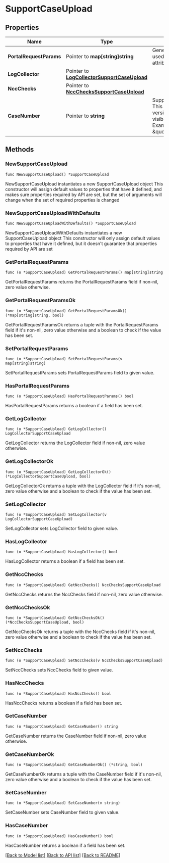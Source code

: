 # SupportCaseUpload

## Properties

Name | Type | Description | Notes
------------ | ------------- | ------------- | -------------
**PortalRequestParams** | Pointer to **map[string]string** | Generic key value pair used for custom attributes. | [optional] 
**LogCollector** | Pointer to [**LogCollectorSupportCaseUpload**](LogCollectorSupportCaseUpload.md) |  | [optional] 
**NccChecks** | Pointer to [**NccChecksSupportCaseUpload**](NccChecksSupportCaseUpload.md) |  | [optional] 
**CaseNumber** | Pointer to **string** | Support Case Number. This is the pretty version of case as visible to the user. Example \&quot;00151752\&quot;  | [optional] 

## Methods

### NewSupportCaseUpload

`func NewSupportCaseUpload() *SupportCaseUpload`

NewSupportCaseUpload instantiates a new SupportCaseUpload object
This constructor will assign default values to properties that have it defined,
and makes sure properties required by API are set, but the set of arguments
will change when the set of required properties is changed

### NewSupportCaseUploadWithDefaults

`func NewSupportCaseUploadWithDefaults() *SupportCaseUpload`

NewSupportCaseUploadWithDefaults instantiates a new SupportCaseUpload object
This constructor will only assign default values to properties that have it defined,
but it doesn't guarantee that properties required by API are set

### GetPortalRequestParams

`func (o *SupportCaseUpload) GetPortalRequestParams() map[string]string`

GetPortalRequestParams returns the PortalRequestParams field if non-nil, zero value otherwise.

### GetPortalRequestParamsOk

`func (o *SupportCaseUpload) GetPortalRequestParamsOk() (*map[string]string, bool)`

GetPortalRequestParamsOk returns a tuple with the PortalRequestParams field if it's non-nil, zero value otherwise
and a boolean to check if the value has been set.

### SetPortalRequestParams

`func (o *SupportCaseUpload) SetPortalRequestParams(v map[string]string)`

SetPortalRequestParams sets PortalRequestParams field to given value.

### HasPortalRequestParams

`func (o *SupportCaseUpload) HasPortalRequestParams() bool`

HasPortalRequestParams returns a boolean if a field has been set.

### GetLogCollector

`func (o *SupportCaseUpload) GetLogCollector() LogCollectorSupportCaseUpload`

GetLogCollector returns the LogCollector field if non-nil, zero value otherwise.

### GetLogCollectorOk

`func (o *SupportCaseUpload) GetLogCollectorOk() (*LogCollectorSupportCaseUpload, bool)`

GetLogCollectorOk returns a tuple with the LogCollector field if it's non-nil, zero value otherwise
and a boolean to check if the value has been set.

### SetLogCollector

`func (o *SupportCaseUpload) SetLogCollector(v LogCollectorSupportCaseUpload)`

SetLogCollector sets LogCollector field to given value.

### HasLogCollector

`func (o *SupportCaseUpload) HasLogCollector() bool`

HasLogCollector returns a boolean if a field has been set.

### GetNccChecks

`func (o *SupportCaseUpload) GetNccChecks() NccChecksSupportCaseUpload`

GetNccChecks returns the NccChecks field if non-nil, zero value otherwise.

### GetNccChecksOk

`func (o *SupportCaseUpload) GetNccChecksOk() (*NccChecksSupportCaseUpload, bool)`

GetNccChecksOk returns a tuple with the NccChecks field if it's non-nil, zero value otherwise
and a boolean to check if the value has been set.

### SetNccChecks

`func (o *SupportCaseUpload) SetNccChecks(v NccChecksSupportCaseUpload)`

SetNccChecks sets NccChecks field to given value.

### HasNccChecks

`func (o *SupportCaseUpload) HasNccChecks() bool`

HasNccChecks returns a boolean if a field has been set.

### GetCaseNumber

`func (o *SupportCaseUpload) GetCaseNumber() string`

GetCaseNumber returns the CaseNumber field if non-nil, zero value otherwise.

### GetCaseNumberOk

`func (o *SupportCaseUpload) GetCaseNumberOk() (*string, bool)`

GetCaseNumberOk returns a tuple with the CaseNumber field if it's non-nil, zero value otherwise
and a boolean to check if the value has been set.

### SetCaseNumber

`func (o *SupportCaseUpload) SetCaseNumber(v string)`

SetCaseNumber sets CaseNumber field to given value.

### HasCaseNumber

`func (o *SupportCaseUpload) HasCaseNumber() bool`

HasCaseNumber returns a boolean if a field has been set.


[[Back to Model list]](../README.md#documentation-for-models) [[Back to API list]](../README.md#documentation-for-api-endpoints) [[Back to README]](../README.md)


